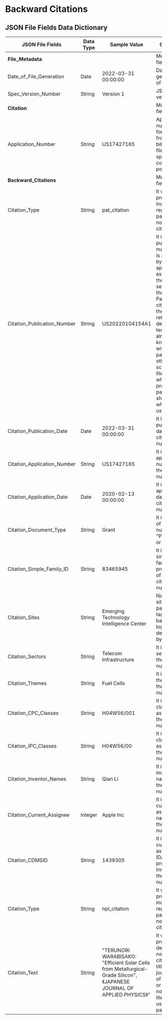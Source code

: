 # Backward Citations

## JSON File Fields Data Dictionary

| JSON File Fields | Data Type | Sample Value | Comment |
|------------------|-----------|--------------|---------|
| **File_Metadata** | | | Meta data fields |
| Date_of_File_Generation | Date | 2022-03-31 00:00:00 | Date of generation of JSON file |
| Spec_Version_Number | String | Version 1 | JSON file version |
| **Citation** | | | Meta data fields |
| Application_Number | String | US17427165 | Application number took for reference from the bibliographic file for specific company portfolio |
| **Backward_Citations** | | | Meta data fields |
| Citation_Type | String | pat_citation | It will provide indication regarding patent or non patent citation |
| Citation_Publication_Number | String | US20220104154A1 | It is the publication number that is assigned by the applicant or examiner in the citation section of the patent. Patent citations are the references defining technology already known within either patents or other scientific literature on which the present patent shaped or which it uses. |
| Citation_Publication_Date | Date | 2022-03-31 00:00:00 | It is the publication date of the citation number |
| Citation_Application_Number | String | US17427165 | It is the application number of the citation number |
| Citation_Application_Date | Date | 2020-02-13 00:00:00 | It is the application date of the citation number |
| Citation_Document_Type | String | Grant | It is the type of citation number i.e. "Published" or "Grant" |
| Citation_Simple_Family_ID | String | 83465945 | It is the simple family ID provide EPO of the citation number |
| Citation_Sites | String | Emerging Technology Intelligence Center | Name of site/s the patent got tagged based on logic developed by InnoSpot |
| Citation_Sectors | String | Telecom Infrastructure | It is the sector tag of the citation number |
| Citation_Themes | String | Fuel Cells | It is the theme tag of the citation number |
| Citation_CPC_Classes | String | H04W56/001 | It is the CPC classification assigned to the citation number |
| Citation_IPC_Classes | String | H04W56/00 | It is the IPC classification assigned to the citation number |
| Citation_Inventor_Names | String | Qian Li | It is the inventor name/s of the citation number |
| Citation_Current_Assignee | Integer | Apple Inc | It is the current assignee name/s for the citation number |
| Citation_CDMSID | String | 1439305 | It is the current assignee ID/s provided by InnoSpot for the citation number |
| Citation_Type | String | npl_citation | It will provide indication regarding patent or non patent citation |
| Citation_Text | String | "TERUNORI WARABISAKO: \"Efficient Solar Cells from Metallurgical-Grade Silicon\", 《JAPANESE JOURNAL OF APPLIED PHYSICS》" | It will provide details about non patent citation like title of journal, title of magazine or any other non patent literature used by patent |